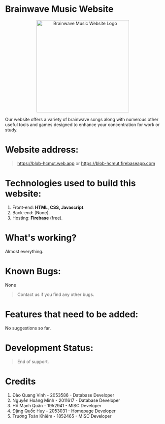 # Brainwave Music Website

<div align="center">
  <img src="https://blob-hcmut.web.app/en/icon/favicon.ico" alt="Brainwave Music Website Logo" width="300" style="">
</div>

Our website offers a variety of brainwave songs along with numerous other useful tools and games designed to enhance your concentration for work or study.
# Website address:
> https://blob-hcmut.web.app or https://blob-hcmut.firebaseapp.com
# Technologies used to build this website:
1. Front-end: <b>HTML, CSS, Javascript</b>.
2. Back-end: (None).
3. Hosting: <b>Firebase</b> (free).
# What's working?
Almost everything.
# Known Bugs:
None
> Contact us if you find any other bugs.
# Features that need to be added:
No suggestions so far.
# Development Status:
> End of support.
# Credits
1. Đào Quang Vinh - 2053586 - Database Developer
2. Nguyễn Hoàng Minh - 2011617 - Database Developer
3. Hồ Mạnh Quân - 1952941 - MISC Developer
4. Đặng Quốc Huy - 2053031 - Homepage Developer
5. Trương Toàn Khiêm - 1852465 - MISC Developer
